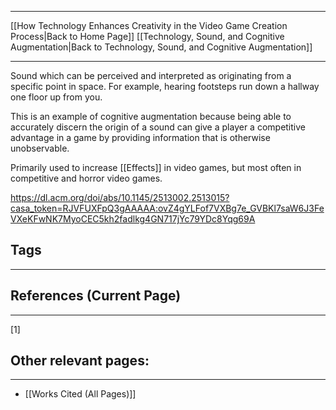 ___
[[How Technology Enhances Creativity in the Video Game Creation Process|Back to Home Page]]
[[Technology, Sound, and Cognitive Augmentation|Back to Technology, Sound, and Cognitive Augmentation]]
____

Sound which can be perceived and interpreted as originating from a specific point in space. For example, hearing footsteps run down a hallway one floor up from you.  

This is an example of cognitive augmentation because being able to accurately discern the origin of a sound can give a player a competitive advantage in a game by providing information that is otherwise unobservable. 

Primarily used to increase [[Effects]] in video games, but most often in competitive and horror video games.

https://dl.acm.org/doi/abs/10.1145/2513002.2513015?casa_token=RJVFUXFpQ3gAAAAA:ovZ4gYLFof7VXBg7e_GVBKl7saW6J3FeVXeKFwNK7MyoCEC5kh2fadlkg4GN717jYc79YDc8Yqg69A

## Tags
_____

## References (Current Page)
____
[1] 

## Other relevant pages:
_____
- [[Works Cited (All Pages)]] 